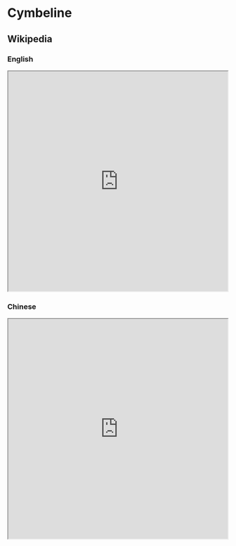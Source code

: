 # Cymbeline

## Wikipedia

### English

<iframe src="https://en.m.wikipedia.org/wiki/Cymbeline" style="height: 500px; width: 500px"></iframe>

### Chinese

<iframe src="https://zh.m.wikipedia.org/wiki/%E8%BE%9B%E7%99%BD%E6%9E%97" style="height: 500px; width: 500px"></iframe>